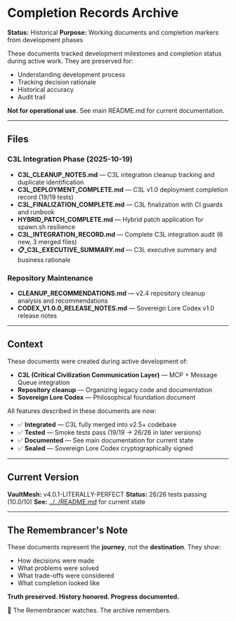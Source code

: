 # Completion Records Archive

**Status:** Historical
**Purpose:** Working documents and completion markers from development phases

These documents tracked development milestones and completion status during active work. They are preserved for:
- Understanding development process
- Tracking decision rationale
- Historical accuracy
- Audit trail

**Not for operational use.** See main README.md for current documentation.

---

## Files

### C3L Integration Phase (2025-10-19)

- **C3L_CLEANUP_NOTES.md** — C3L integration cleanup tracking and duplicate identification
- **C3L_DEPLOYMENT_COMPLETE.md** — C3L v1.0 deployment completion record (19/19 tests)
- **C3L_FINALIZATION_COMPLETE.md** — C3L finalization with CI guards and runbook
- **HYBRID_PATCH_COMPLETE.md** — Hybrid patch application for spawn.sh resilience
- **C3L_INTEGRATION_RECORD.md** — Complete C3L integration audit (6 new, 3 merged files)
- **📋_C3L_EXECUTIVE_SUMMARY.md** — C3L executive summary and business rationale

### Repository Maintenance

- **CLEANUP_RECOMMENDATIONS.md** — v2.4 repository cleanup analysis and recommendations
- **CODEX_V1.0.0_RELEASE_NOTES.md** — Sovereign Lore Codex v1.0 release notes

---

## Context

These documents were created during active development of:
- **C3L (Critical Civilization Communication Layer)** — MCP + Message Queue integration
- **Repository cleanup** — Organizing legacy code and documentation
- **Sovereign Lore Codex** — Philosophical foundation document

All features described in these documents are now:
- ✅ **Integrated** — C3L fully merged into v2.5+ codebase
- ✅ **Tested** — Smoke tests pass (19/19 → 26/26 in later versions)
- ✅ **Documented** — See main documentation for current state
- ✅ **Sealed** — Sovereign Lore Codex cryptographically signed

---

## Current Version

**VaultMesh:** v4.0.1-LITERALLY-PERFECT
**Status:** 26/26 tests passing (10.0/10)
**See:** [../../README.md](../../README.md) for current state

---

## The Remembrancer's Note

These documents represent the **journey**, not the **destination**. They show:
- How decisions were made
- What problems were solved
- What trade-offs were considered
- What completion looked like

**Truth preserved. History honored. Progress documented.**

🧠 The Remembrancer watches. The archive remembers.
